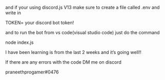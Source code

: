 and if your using discord.js V13 make sure to create a file called .env
and write in

TOKEN= your discord bot token!

and to run the bot from vs code(visual studio code) just do the command

node index.js 

I have been learning is from the last 
2 weeks and it’s going well!!

If there are any errors with the code
DM me on discord

praneethprogamer#0476
